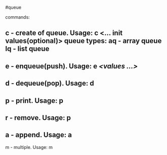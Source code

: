 #queue

commands:

c - create of queue. Usage: c <type of queue> <queue name> <... init values(optional)>
queue types:
aq - array queue
lq - list queue 
--------------------------
e - enqueue(push). Usage: e <var name> <values ...>
--------------------------
d - dequeue(pop). Usage: d <var name>
--------------------------
p - print. Usage: p <var name>
--------------------------
r - remove. Usage: p <var name>
--------------------------
a - append. Usage: a <var name to> <var name from> 
--------------------------
m - multiple. Usage: m <var name> <multiplier>


